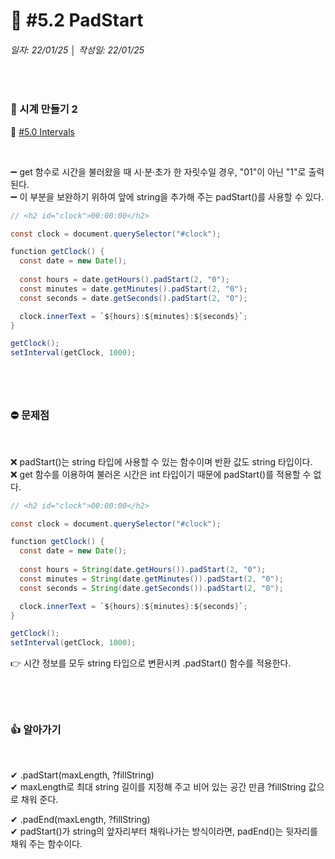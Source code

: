 # 📌 #5.2 PadStart
###### 일자: 22/01/25  │  작성일: 22/01/25
&nbsp;

### 🚩 시계 만들기 2
🔗 [#5.0 Intervals](https://github.com/jayxutxpia/nomad-vanillaJS/blob/259cb2d24fe4aa2c233082a326a88f0fcddb3a5d/5%EA%B0%95/%235.0%20setInterval.md)

&nbsp;


➖ get 함수로 시간을 불러왔을 때 시·분·초가 한 자릿수일 경우, "01"이 아닌 "1"로 출력된다.   
➖ 이 부분을 보완하기 위하여 앞에 string을 추가해 주는 padStart()를 사용할 수 있다.   

```java
// <h2 id="clock">00:00:00</h2>

const clock = document.querySelector("#clock");

function getClock() {
  const date = new Date();
  
  const hours = date.getHours().padStart(2, "0");
  const minutes = date.getMinutes().padStart(2, "0");
  const seconds = date.getSeconds().padStart(2, "0");

  clock.innerText = `${hours}:${minutes}:${seconds}`;
}

getClock();
setInterval(getClock, 1000);
```

#

&nbsp;
&nbsp;

### ⛔ 문제점

&nbsp;

❌ padStart()는 string 타입에 사용할 수 있는 함수이며 반환 값도 string 타입이다.   
❌ get 함수를 이용하여 불러온 시간은 int 타입이기 때문에 padStart()를 적용할 수 없다.

```java
// <h2 id="clock">00:00:00</h2>

const clock = document.querySelector("#clock");

function getClock() {
  const date = new Date();
  
  const hours = String(date.getHours()).padStart(2, "0");
  const minutes = String(date.getMinutes()).padStart(2, "0");
  const seconds = String(date.getSeconds()).padStart(2, "0");

  clock.innerText = `${hours}:${minutes}:${seconds}`;
}

getClock();
setInterval(getClock, 1000);
```

👉 시간 정보를 모두 string 타입으로 변환시켜 .padStart() 함수를 적용한다.   

#

&nbsp;
&nbsp;

### 👍 알아가기

&nbsp;

✔ .padStart(maxLength, ?fillString)   
✔ maxLength로 최대 string 길이를 지정해 주고 비어 있는 공간 만큼 ?fillString 값으로 채워 준다.   


✔ .padEnd(maxLength, ?fillString)   
✔ padStart()가 string의 앞자리부터 채워나가는 방식이라면, padEnd()는 뒷자리를 채워 주는 함수이다.

#

&nbsp;
&nbsp;
